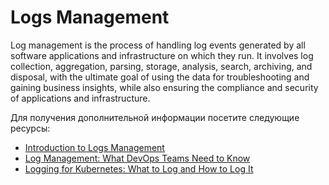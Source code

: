# Logs Management

Log management is the process of handling log events generated by all software applications and infrastructure on which they run. It involves log collection, aggregation, parsing, storage, analysis, search, archiving, and disposal, with the ultimate goal of using the data for troubleshooting and gaining business insights, while also ensuring the compliance and security of applications and infrastructure.

Для получения дополнительной информации посетите следующие ресурсы:

- [Introduction to Logs Management](https://sematext.com/guides/log-management)
- [Log Management: What DevOps Teams Need to Know](https://devops.com/log-management-what-devops-teams-need-to-know/)
- [Logging for Kubernetes: What to Log and How to Log It](https://thenewstack.io/logging-for-kubernetes-what-to-log-and-how-to-log-it/)
